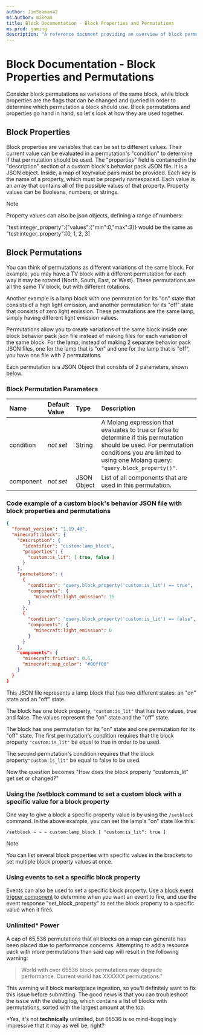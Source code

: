```yaml
---
author: JimSeaman42
ms.author: mikeam
title: Block Documentation - Block Properties and Permutations
ms.prod: gaming
description: "A reference document providing an overview of block permutations and block properties"
---
```


# Block Documentation - Block Properties and Permutations

Consider block permutations as variations of the same block, while block properties are the flags that can be changed and queried in order to determine which permutation a block should use. Block permutations and properties go hand in hand, so let's look at how they are used together.

## Block Properties

Block properties are variables that can be set to different values. Their current value can be evaluated in a permutation's "condition" to determine if that permutation should be used.
The "properties" field is contained in the "description" section of a custom block's behavior pack JSON file. It is a JSON object. Inside, a map of key/value pairs must be provided. Each key is the name of a property, which must be properly namespaced. Each value is an array that contains all of the possible values of that property. Property values can be Booleans, numbers, or strings.

> [!NOTE]
> Property values can also be json objects, defining a range of numbers:
>
> "test:integer_property":{"values":{"min":0,"max":3}} would be the same as "test:integer_property":[0, 1, 2, 3]

## Block Permutations

You can think of permutations as different variations of the same block. For example, you may have a TV block with a different permutation for each way it may be rotated (North, South, East, or West). These permutations are all the same TV block, but with different rotations.

Another example is a lamp block with one permutation for its "on" state that consists of a high light emission, and another permutation for its "off" state that consists of zero light emission. These permutations are the same lamp, simply having different light emission values.

Permutations allow you to create variations of the same block inside one block behavior pack json file instead of making files for each variation of the same block. For the lamp, instead of making 2 separate behavior pack JSON files, one for the lamp that is "on" and one for the lamp that is "off", you have one file with 2 permutations.

Each permutation is a JSON Object that consists of 2 parameters, shown below.

### Block Permutation Parameters

|Name |Default Value  |Type  |Description  |
|:----------|:----------|:----------|:----------|
|condition|*not set* | String| A Molang expression that evaluates to true or false to determine if this permutation should be used. For permutation conditions you are limited to using one Molang query: `"query.block_property()"`. |
|component|*not set* | JSON Object| List of all components that are used in this permutation. |

### Code example of a custom block's behavior JSON file with block properties and permutations

```json
{
  "format_version": "1.19.40",
  "minecraft:block": {
    "description": {
      "identifier": "custom:lamp_block",
      "properties": {
        "custom:is_lit": [ true, false ]
      }
    },
    "permutations": {
      {
        "condition": "query.block_property('custom:is_lit') == true",
        "components": {
          "minecraft:light_emission": 15
        }
      },
      {
        "condition": "query.block_property('custom:is_lit') == false",
        "components": {
          "minecraft:light_emission": 0
        }
      }
    },
    "components": {
      "minecraft:friction": 0.6,
      "minecraft:map_color": "#00ff00" 
    }
  }
}
```

This JSON file represents a lamp block that has two different states: an "on" state and an "off" state.

The block has one block property, `"custom:is_lit"` that has two values, true and false. The values represent the "on" state and the "off" state.

The block has one permutation for its "on" state and one permutation for its "off" state. The first permutation's condition requires that the block property `"custom:is_lit"` be equal to true in order to be used.

The second permutation's condition requires that the block property`"custom:is_lit"` be equal to false to be used.

Now the question becomes "How does the block property "custom:is_lit" get set or changed?"

### Using the /setblock command to set a custom block with a specific value for a block property

One way to give a block a specific property value is by using the `/setblock` command. In the above example, you can set the lamp's "on" state like this:

`/setblock ~ ~ ~ custom:lamp_block [ "custom:is_lit": true ]`

> [!NOTE]
> You can list several block properties with specific values in the brackets to set multiple block property values at once.

### Using events to set a specific block property

Events can also be used to set a specific block property. Use a [block event trigger component](./BlockTriggers/BlockTriggerList.md) to determine when you want an event to fire, and use the event response "set_block_property" to set the block property to a specific value when it fires.

### Unlimited* Power

A cap of 65,536 permutations that all blocks on a map can generate has been placed due to performance concerns. Attempting to add a resource pack with more permutations than said cap will result in the following warning:

>World with over 65536 block permutations may degrade performance. Current world has XXXXXX permutations."

This warning will block marketplace ingestion, so you'll definitely want to fix this issue before submitting. The good news is that you can troubleshoot the issue with the debug log, which contains a list of blocks with permutations, sorted with the largest amount at the top.

*Yes, it's not **technically** unlimited, but 65536 is so mind-bogglingly impressive that it may as well be, right?

